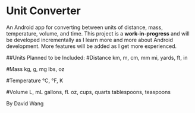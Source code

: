 Unit Converter
===========================
An Android app for converting between units of distance, mass, temperature, volume, and time. 
This project is a **work-in-progress** and will be developed incrementally as I learn more and more about Android development.
More features will be added as I get more experienced.

##Units Planned to be Included:
#Distance
km, m, cm, mm
mi, yards, ft, in

#Mass
kg, g, mg
lbs, oz

#Temperature
°C, °F, K

#Volume
L, mL
gallons, fl. oz, cups, quarts
tablespoons, teaspoons

By David Wang